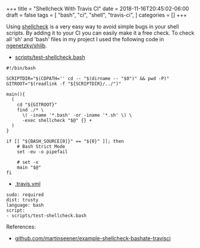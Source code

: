 +++
title = "Shellcheck With Travis CI"
date = 2018-11-16T20:45:02-06:00
draft = false
tags = [
  "bash",
  "ci",
  "shell",
  "travis-ci",
]
categories = []
+++

Using [shellcheck](https://github.com/koalaman/shellcheck) is a very easy way
to avoid simple bugs in your shell scripts. By adding it to your CI you can
easily make it a free check.  To check all 'sh' and 'bash' files in my project
I used the following code in
[ngenetzky/shlib](https://github.com/NGenetzky/shlib).

<!--more-->

- [scripts/test-shellcheck.bash](https://github.com/NGenetzky/shlib/blob/5843f1b2cc4e76cd22ce9c79e4382b1f6db18e45/scripts/test-shellcheck.bash)

```shell
#!/bin/bash

SCRIPTDIR="$(CDPATH='' cd -- "$(dirname -- "$0")" && pwd -P)"
GITROOT="$(readlink -f "${SCRIPTDIR}/../")"

main(){
  (
    cd "${GITROOT}"
    find ./* \
      \( -iname '*.bash' -or -iname '*.sh' \) \
      -exec shellcheck "$@" {} +
  )
}

if [[ "${BASH_SOURCE[0]}" == "${0}" ]]; then
    # Bash Strict Mode
    set -eu -o pipefail

    # set -x
    main "$@"
fi
```

- [.travis.yml](https://github.com/NGenetzky/shlib/blob/ab92c00f75041620bc19d0cf930c67d9049925be/.travis.yml)

```shell
sudo: required
dist: trusty
language: bash
script:
- scripts/test-shellcheck.bash
```

References:

- [github.com/martinseener/example-shellcheck-bashate-travisci](https://github.com/martinseener/example-shellcheck-bashate-travisci)
